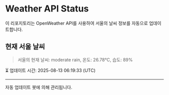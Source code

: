
# Weather API Status

이 리포지토리는 OpenWeather API를 사용하여 서울의 날씨 정보를 자동으로 업데이트합니다.

## 현재 서울 날씨
> 서울의 현재 날씨: moderate rain, 온도: 26.78°C, 습도: 89%

⏳ 업데이트 시간: 2025-08-13 06:19:33 (UTC)

---
자동 업데이트 봇에 의해 관리됩니다.
